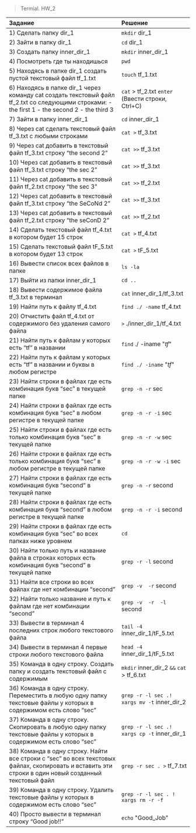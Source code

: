 
> Termial. HW_2

|Задание|Решение|
|:----|:-------|
|1) Сделать папку dir_1|`mkdir` dir_1|
|2) Зайти в папку dir_1|`cd` dir_1|
|3) Создать папку inner_dir_1|`mkdir` inner_dir_1|
|4) Посмотреть где ты находишься|`pwd`|
|5) Находясь в папке dir_1 создать пустой текстовый файл tf_1.txt|`touch` tf_1.txt|
|6) Находясь в папке dir_1 через команду cat создать текстовый файл tf_2.txt со следующими строками: - the first 1 - the second 2 - the third 3|`cat` > tf_2.txt `enter` (Ввести строки, Ctrl+C)|
|7) Зайти в папку inner_dir_1|`cd` inner_dir_1|
|8) Через cat сделать текстовый файл tf_3.txt  c любыми строками|`cat >` tf_3.txt|
|9) Через cat добавить в текстовый файл tf_3.txt строку “the second 2”|`cat >>` tf_3.txt|
|10) Через cat добавить в текстовый файл tf_3.txt строку “the sec 2”|`cat >>` tf_3.txt|
|11) Через cat добавить в текстовый файл tf_2.txt строку “the sec 3”|`cat >>` tf_2.txt|
|12) Через cat добавить в текстовый файл tf_3.txt строку “the SeCoNd 2”|`cat >>` tf_3.txt|
|13) Через cat добавить в текстовый файл tf_2.txt строку “the seConD 2”|`cat >>` tf_2.txt|
|14) Сделать текстовый файл tf_4.txt в котором будет 15 строк|`cat >` tf_4.txt|
|15) Сделать текстовый файл tF_5.txt в котором будет 13 строк|`cat >` tF_5.txt|
|16) Вывести список всех файлов в папке|`ls -la`|
|17) Выйти из папки inner_dir_1|`cd ..`|
|18) Вывести содержимое файла tf_3.txt в терминал|`cat` inner_dir_1/tf_3.txt|
|19) Найти путь к файлу tf_4.txt|`find ./ -name` tf_4.txt|
|20) Отчистить файл tf_4.txt от содержимого без удаления самого файла|`>` ./inner_dir_1/tf_4.txt|
|21) Найти путь к файлам у которых есть  “tf” в названии|`find` ./ -iname "*tf*"|
|22) Найти путь к файлам у которых есть  “tf” в названии и буквы в любом регистре|`find ./ -iname` "*tf*"|
|23) Найти строки в файлах где есть комбинация букв “sec” в текущей папке|`grep -n -r` sec|
|24) Найти строки в файлах где есть комбинация букв “sec” в любом регистре в текущей папке|`grep -n -r -i` sec|
|25) Найти строки в файлах где есть только комбинация букв “sec” в текущей папке|`grep -n -r -w` sec|
|26) Найти строки в файлах где есть только комбинация букв “sec” в любом регистре в текущей папке|`grep -n -r -w -i` sec|
|27) Найти строки в файлах где есть комбинация букв “second” в текущей папке|`grep -n -r` second|
|28) Найти строки в файлах где есть комбинация букв “second” в любом регистре в текущей папке|`grep -n -r -i` second|
|29) Найти строки в файлах где есть комбинация букв “sec” во всех папках ниже уровнем|`cd` | `grep -n -r` sec|
|30) Найти только путь и название файла в строках которых есть комбинация букв “second” в текущей папке|`grep -r -l` second|
|31) Найти все строки во всех файлах где нет комбинации “second”|`grep -v  -r` second|
|32) Найти только название и путь к файлам где нет комбинации “second”|`grep -v  -r  -l` second|
|33) Вывести в терминал 4 последних строк любого текстового файла|`tail -4` inner_dir_1/tF_5.txt|
|34) Вывести в терминал 4 первые строки любого текстового файла|`head -4` inner_dir_1/tF_5.txt|
|35) Команда в одну строку. Создать папку и создать текстовый файл с содержимым|`mkdir` inner_dir_2 `&&` `cat` > tf_6.txt|
|36) Команда в одну строку. Переместить в любую одну папку текстовые файлы у которых в содержимом есть слово “sec”|`grep -r -l sec .! xargs mv -t` inner_dir_2|
|37) Команда в одну строку. Скопировать в любую одну папку текстовые файлы у которых в содержимом есть слово “sec”|`grep -r -l sec .! xargs cp -t` inner_dir_1|
|38) Команда в одну строку. Найти все строки c “sec” во всех текстовых файлах, скопировать и вставить эти строки в один новый созданный текстовый файл|`grep -r sec . >` tf_7.txt|
|39) Команда в одну строку. Удалить текстовые файлы у которых в содержимом есть слово “sec”|`grep -r -l sec . ! xargs rm -r -f`|
|40) Просто вывести в терминал строку “Good job!!”|`echo` "Good_Job"|
